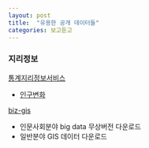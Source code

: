 ```yaml
---
layout: post
title:  "유용한 공개 데이터들"
categories: 보고듣고
---
```


### 지리정보

[통계지리정보서비스](https://sgis.kostat.go.kr/view/index)

* [인구변화](https://goo.gl/xBoe31)

[biz-gis](http://www.biz-gis.com/)

* 인문사회분야 big data 무상버전 다운로드
* 일반분야 GIS 데이터 다운로드

